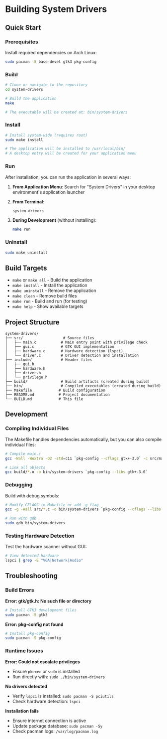 # Building System Drivers

## Quick Start

### Prerequisites

Install required dependencies on Arch Linux:

```bash
sudo pacman -S base-devel gtk3 pkg-config
```

### Build

```bash
# Clone or navigate to the repository
cd system-drivers

# Build the application
make

# The executable will be created at: bin/system-drivers
```

### Install

```bash
# Install system-wide (requires root)
sudo make install

# The application will be installed to /usr/local/bin/
# A desktop entry will be created for your application menu
```

### Run

After installation, you can run the application in several ways:

1. **From Application Menu**: Search for "System Drivers" in your desktop environment's application launcher

2. **From Terminal**:
   ```bash
   system-drivers
   ```

3. **During Development** (without installing):
   ```bash
   make run
   ```

### Uninstall

```bash
sudo make uninstall
```

## Build Targets

- `make` or `make all` - Build the application
- `make install` - Install the application
- `make uninstall` - Remove the application
- `make clean` - Remove build files
- `make run` - Build and run (for testing)
- `make help` - Show available targets

## Project Structure

```
system-drivers/
├── src/                  # Source files
│   ├── main.c           # Main entry point with privilege check
│   ├── gui.c            # GTK GUI implementation
│   ├── hardware.c       # Hardware detection (lspci)
│   └── driver.c         # Driver detection and installation
├── include/             # Header files
│   ├── gui.h
│   ├── hardware.h
│   ├── driver.h
│   └── privilege.h
├── build/               # Build artifacts (created during build)
├── bin/                 # Compiled executables (created during build)
├── Makefile            # Build configuration
├── README.md           # Project documentation
└── BUILD.md            # This file
```

## Development

### Compiling Individual Files

The Makefile handles dependencies automatically, but you can also compile individual files:

```bash
# Compile main.c
gcc -Wall -Wextra -O2 -std=c11 `pkg-config --cflags gtk+-3.0` -c src/main.c -o build/main.o

# Link all objects
gcc build/*.o -o bin/system-drivers `pkg-config --libs gtk+-3.0`
```

### Debugging

Build with debug symbols:

```bash
# Modify CFLAGS in Makefile or add -g flag
gcc -g -Wall src/*.c -o bin/system-drivers `pkg-config --cflags --libs gtk+-3.0`

# Run with gdb
sudo gdb bin/system-drivers
```

### Testing Hardware Detection

Test the hardware scanner without GUI:

```bash
# View detected hardware
lspci | grep -E "VGA|Network|Audio"
```

## Troubleshooting

### Build Errors

**Error: gtk/gtk.h: No such file or directory**
```bash
# Install GTK3 development files
sudo pacman -S gtk3
```

**Error: pkg-config not found**
```bash
# Install pkg-config
sudo pacman -S pkg-config
```

### Runtime Issues

**Error: Could not escalate privileges**
- Ensure `pkexec` or `sudo` is installed
- Run directly with: `sudo ./bin/system-drivers`

**No drivers detected**
- Verify `lspci` is installed: `sudo pacman -S pciutils`
- Check hardware detection: `lspci`

**Installation fails**
- Ensure internet connection is active
- Update package database: `sudo pacman -Sy`
- Check pacman logs: `/var/log/pacman.log`
